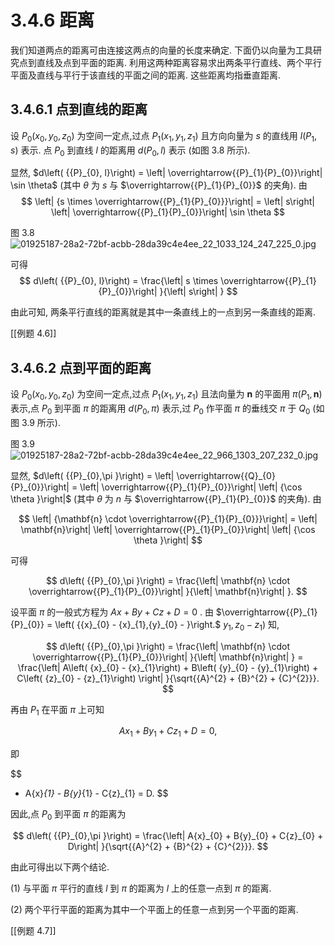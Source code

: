 # 3.4.6 距离

我们知道两点的距离可由连接这两点的向量的长度来确定. 下面仍以向量为工具研究点到直线及点到平面的距离. 利用这两种距离容易求出两条平行直线、两个平行平面及直线与平行于该直线的平面之间的距离. 这些距离均指垂直距离.

## 3.4.6.1 点到直线的距离

设 ${P}_{0}\left( {{x}_{0},{y}_{0},{z}_{0}}\right)$ 为空间一定点,过点 ${P}_{1}\left( {{x}_{1},{y}_{1},{z}_{1}}\right)$ 且方向向量为 $s$ 的直线用 $l\left( {{P}_{1}, s}\right)$ 表示. 点 ${P}_{0}$ 到直线 $l$ 的距离用 $d\left( {{P}_{0}, l}\right)$ 表示 (如图 3.8 所示).

显然, $d\left( {{P}_{0}, l}\right) = \left| \overrightarrow{{P}_{1}{P}_{0}}\right| \sin \theta$ (其中 $\theta$ 为 $s$ 与 $\overrightarrow{{P}_{1}{P}_{0}}$ 的夹角). 由
$$
\left| {s \times \overrightarrow{{P}_{1}{P}_{0}}}\right| = \left| s\right| \left| \overrightarrow{{P}_{1}{P}_{0}}\right| \sin \theta
$$

图 3.8
![01925187-28a2-72bf-acbb-28da39c4e4ee_22_1033_124_247_225_0.jpg](images/01925187-28a2-72bf-acbb-28da39c4e4ee_22_1033_124_247_225_0.jpg)


可得
$$
d\left( {{P}_{0}, l}\right) = \frac{\left| s \times \overrightarrow{{P}_{1}{P}_{0}}\right| }{\left| s\right| }
$$

由此可知, 两条平行直线的距离就是其中一条直线上的一点到另一条直线的距离.

[[例题 4.6]]

## 3.4.6.2 点到平面的距离

设 ${P}_{0}\left( {{x}_{0},{y}_{0},{z}_{0}}\right)$ 为空间一定点,过点 ${P}_{1}\left( {{x}_{1},{y}_{1},{z}_{1}}\right)$ 且法向量为 $\mathbf{n}$ 的平面用 $\pi \left( {{P}_{1},\mathbf{n}}\right)$ 表示,点 ${P}_{0}$ 到平面 $\pi$ 的距离用 $d\left( {{P}_{0},\pi }\right)$ 表示,过 ${P}_{0}$ 作平面 $\pi$ 的垂线交 $\pi$ 于 ${Q}_{0}$ (如图 3.9 所示).

图 3.9
![01925187-28a2-72bf-acbb-28da39c4e4ee_22_966_1303_207_232_0.jpg](images/01925187-28a2-72bf-acbb-28da39c4e4ee_22_966_1303_207_232_0.jpg)

显然, $d\left( {{P}_{0},\pi }\right) = \left| \overrightarrow{{Q}_{0}{P}_{0}}\right| = \left| \overrightarrow{{P}_{1}{P}_{0}}\right| \left| {\cos \theta }\right|$ (其中 $\theta$ 为 $n$ 与 $\overrightarrow{{P}_{1}{P}_{0}}$ 的夹角). 由

$$
\left| {\mathbf{n} \cdot \overrightarrow{{P}_{1}{P}_{0}}}\right| = \left| \mathbf{n}\right| \left| \overrightarrow{{P}_{1}{P}_{0}}\right| \left| {\cos \theta }\right|
$$

可得

$$
d\left( {{P}_{0},\pi }\right) = \frac{\left| \mathbf{n} \cdot \overrightarrow{{P}_{1}{P}_{0}}\right| }{\left| \mathbf{n}\right| }.
$$

设平面 $\pi$ 的一般式方程为 ${Ax} + {By} + {Cz} + D = 0$ . 由 $\overrightarrow{{P}_{1}{P}_{0}} = \left( {{x}_{0} - {x}_{1},{y}_{0} - }\right.$ $\left. {{y}_{1},{z}_{0} - {z}_{1}}\right)$ 知,

$$
d\left( {{P}_{0},\pi }\right) = \frac{\left| \mathbf{n} \cdot \overrightarrow{{P}_{1}{P}_{0}}\right| }{\left| \mathbf{n}\right| } = \frac{\left| A\left( {x}_{0} - {x}_{1}\right) + B\left( {y}_{0} - {y}_{1}\right) + C\left( {z}_{0} - {z}_{1}\right) \right| }{\sqrt{{A}^{2} + {B}^{2} + {C}^{2}}}.
$$

再由 ${P}_{1}$ 在平面 $\pi$ 上可知

$$
A{x}_{1} + B{y}_{1} + C{z}_{1} + D = 0,
$$

即

$$
- A{x}_{1} - B{y}_{1} - C{z}_{1} = D.
$$

因此,点 ${P}_{0}$ 到平面 $\pi$ 的距离为

$$
d\left( {{P}_{0},\pi }\right) = \frac{\left| A{x}_{0} + B{y}_{0} + C{z}_{0} + D\right| }{\sqrt{{A}^{2} + {B}^{2} + {C}^{2}}}.
$$

由此可得出以下两个结论.

(1) 与平面 $\pi$ 平行的直线 $l$ 到 $\pi$ 的距离为 $l$ 上的任意一点到 $\pi$ 的距离.

(2) 两个平行平面的距离为其中一个平面上的任意一点到另一个平面的距离.

[[例题 4.7]]
